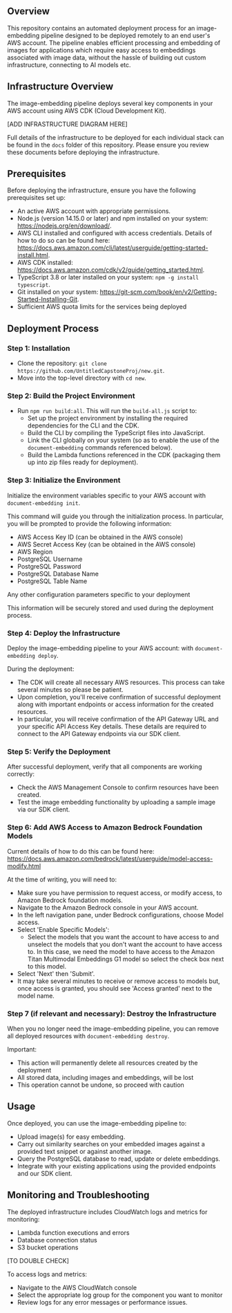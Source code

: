 ## Overview

This repository contains an automated deployment process for an image-embedding pipeline designed to be deployed remotely to an end user's AWS account. The pipeline enables efficient processing and embedding of images for applications which require easy access to embeddings associated with image data, without the hassle of building out custom infrastructure, connecting to AI models etc.

## Infrastructure Overview

The image-embedding pipeline deploys several key components in your AWS account using AWS CDK (Cloud Development Kit).

[ADD INFRASTRUCTURE DIAGRAM HERE]

Full details of the infrastructure to be deployed for each individual stack can be found in the `docs` folder of this repository. Please ensure you review these documents before deploying the infrastructure.

## Prerequisites

Before deploying the infrastructure, ensure you have the following prerequisites set up:

- An active AWS account with appropriate permissions.
- Node.js (version 14.15.0 or later) and npm installed on your system: https://nodejs.org/en/download/.
- AWS CLI installed and configured with access credentials. Details of how to do so can be found here: https://docs.aws.amazon.com/cli/latest/userguide/getting-started-install.html.
- AWS CDK installed: https://docs.aws.amazon.com/cdk/v2/guide/getting_started.html.
- TypeScript 3.8 or later installed on your system: `npm -g install typescript`.
- Git installed on your system: https://git-scm.com/book/en/v2/Getting-Started-Installing-Git.
- Sufficient AWS quota limits for the services being deployed

## Deployment Process

### Step 1: Installation

- Clone the repository: `git clone https://github.com/UntitledCapstoneProj/new.git`.
- Move into the top-level directory with `cd new`.

### Step 2: Build the Project Environment

- Run `npm run build:all`. This will run the `build-all.js` script to:
  - Set up the project environment by installing the required dependencies for the CLI and the CDK.
  - Build the CLI by compiling the TypeScript files into JavaScript.
  - Link the CLI globally on your system (so as to enable the use of the `document-embedding` commands referenced below).
  - Build the Lambda functions referenced in the CDK (packaging them up into zip files ready for deployment).

### Step 3: Initialize the Environment

Initialize the environment variables specific to your AWS account with `document-embedding init`.

This command will guide you through the initialization process. In particular, you will be prompted to provide the following information:

- AWS Access Key ID (can be obtained in the AWS console)
- AWS Secret Access Key (can be obtained in the AWS console)
- AWS Region
- PostgreSQL Username
- PostgreSQL Password
- PostgreSQL Database Name
- PostgreSQL Table Name

Any other configuration parameters specific to your deployment

This information will be securely stored and used during the deployment process.

### Step 4: Deploy the Infrastructure

Deploy the image-embedding pipeline to your AWS account: with `document-embedding deploy`.

During the deployment:

- The CDK will create all necessary AWS resources. This process can take several minutes so please be patient.
- Upon completion, you'll receive confirmation of successful deployment along with important endpoints or access information for the created resources.
- In particular, you will receive confirmation of the API Gateway URL and your specific API Access Key details. These details are required to connect to the API Gateway endpoints via our SDK client.

### Step 5: Verify the Deployment

After successful deployment, verify that all components are working correctly:

- Check the AWS Management Console to confirm resources have been created.
- Test the image embedding functionality by uploading a sample image via our SDK client.

### Step 6: Add AWS Access to Amazon Bedrock Foundation Models

Current details of how to do this can be found here: https://docs.aws.amazon.com/bedrock/latest/userguide/model-access-modify.html

At the time of writing, you will need to:

- Make sure you have permission to request access, or modify access, to Amazon Bedrock foundation models.
- Navigate to the Amazon Bedrock console in your AWS account.
- In the left navigation pane, under Bedrock configurations, choose Model access.
- Select 'Enable Specific Models':
  - Select the models that you want the account to have access to and unselect the models that you don't want the account to have access to. In this case, we need the model to have access to the Amazon Titan Multimodal Embeddings G1 model so select the check box next to this model.
- Select 'Next' then 'Submit'.
- It may take several minutes to receive or remove access to models but, once access is granted, you should see 'Access granted' next to the model name.

### Step 7 (if relevant and necessary): Destroy the Infrastructure

When you no longer need the image-embedding pipeline, you can remove all deployed resources with `document-embedding destroy`.

Important:

- This action will permanently delete all resources created by the deployment
- All stored data, including images and embeddings, will be lost
- This operation cannot be undone, so proceed with caution

## Usage

Once deployed, you can use the image-embedding pipeline to:

- Upload image(s) for easy embedding.
- Carry out similarity searches on your embedded images against a provided text snippet or against another image.
- Query the PostgreSQL database to read, update or delete embeddings.
- Integrate with your existing applications using the provided endpoints and our SDK client.

## Monitoring and Troubleshooting

The deployed infrastructure includes CloudWatch logs and metrics for monitoring:

- Lambda function executions and errors
- Database connection status
- S3 bucket operations

[TO DOUBLE CHECK]

To access logs and metrics:

- Navigate to the AWS CloudWatch console
- Select the appropriate log group for the component you want to monitor
- Review logs for any error messages or performance issues.
